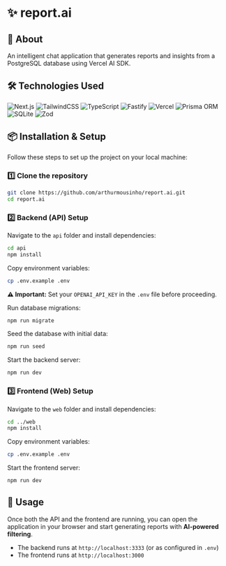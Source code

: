 # ✨ report.ai

## 🚀 About
An intelligent chat application that generates reports and insights from a PostgreSQL database using Vercel AI SDK.

## 🛠 Technologies Used
![Next.js](https://img.shields.io/badge/Next.js-000000?style=for-the-badge&logo=next.js&logoColor=white)
![TailwindCSS](https://img.shields.io/badge/Tailwind_CSS-38B2AC?style=for-the-badge&logo=tailwind-css&logoColor=white)
![TypeScript](https://img.shields.io/badge/TypeScript-007ACC?style=for-the-badge&logo=typescript&logoColor=white)
![Fastify](https://img.shields.io/badge/Fastify-000000?style=for-the-badge&logo=fastify&logoColor=white)
![Vercel](https://img.shields.io/badge/Vercel-000000?style=for-the-badge&logo=vercel&logoColor=white)
![Prisma ORM](https://img.shields.io/badge/Prisma-2D3748?style=for-the-badge&logo=prisma&logoColor=white)
![SQLite](https://img.shields.io/badge/SQLite-003B57?style=for-the-badge&logo=sqlite&logoColor=white)
![Zod](https://img.shields.io/badge/Zod-2f68b7?style=for-the-badge&logo=zod&logoColor=white)

## 📦 Installation & Setup

Follow these steps to set up the project on your local machine:

### 1️⃣ Clone the repository
```bash
git clone https://github.com/arthurmousinho/report.ai.git
cd report.ai
```

### 2️⃣ Backend (API) Setup
Navigate to the `api` folder and install dependencies:
```bash
cd api
npm install
```

Copy environment variables:
```bash
cp .env.example .env
```
**⚠️ Important:** Set your `OPENAI_API_KEY` in the `.env` file before proceeding.

Run database migrations:
```bash
npm run migrate
```

Seed the database with initial data:
```bash
npm run seed
```

Start the backend server:
```bash
npm run dev
```

### 3️⃣ Frontend (Web) Setup
Navigate to the `web` folder and install dependencies:
```bash
cd ../web
npm install
```

Copy environment variables:
```bash
cp .env.example .env
```

Start the frontend server:
```bash
npm run dev
```

## 🎯 Usage
Once both the API and the frontend are running, you can open the application in your browser and start generating reports with **AI-powered filtering**.

- The backend runs at `http://localhost:3333` (or as configured in `.env`)
- The frontend runs at `http://localhost:3000`
